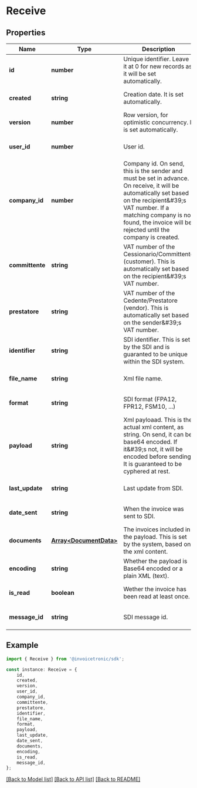# Receive


## Properties

Name | Type | Description | Notes
------------ | ------------- | ------------- | -------------
**id** | **number** | Unique identifier. Leave it at 0 for new records as it will be set automatically. | [optional] [default to undefined]
**created** | **string** | Creation date. It is set automatically. | [optional] [default to undefined]
**version** | **number** | Row version, for optimistic concurrency. It is set automatically. | [optional] [default to undefined]
**user_id** | **number** | User id. | [optional] [default to undefined]
**company_id** | **number** | Company id. On send, this is the sender and must be set in advance. On receive, it will be  automatically set based on the recipient\&#39;s VAT number. If a matching company is not found, the invoice will be rejected until the company is created. | [optional] [default to undefined]
**committente** | **string** | VAT number of the Cessionario/Committente (customer). This is automatically set based on the recipient\&#39;s VAT number. | [optional] [default to undefined]
**prestatore** | **string** | VAT number of the Cedente/Prestatore (vendor). This is automatically set based on the sender\&#39;s VAT number. | [optional] [default to undefined]
**identifier** | **string** | SDI identifier. This is set by the SDI and is guaranted to be unique within the SDI system. | [optional] [default to undefined]
**file_name** | **string** | Xml file name. | [optional] [default to undefined]
**format** | **string** | SDI format (FPA12, FPR12, FSM10, ...) | [optional] [default to undefined]
**payload** | **string** | Xml payloaad. This is the actual xml content, as string. On send, it can be base64 encoded. If it\&#39;s not, it will be encoded before sending. It is guaranteed to be cyphered at rest. | [optional] [default to undefined]
**last_update** | **string** | Last update from SDI. | [optional] [default to undefined]
**date_sent** | **string** | When the invoice was sent to SDI. | [optional] [default to undefined]
**documents** | [**Array&lt;DocumentData&gt;**](DocumentData.md) | The invoices included in the payload. This is set by the system, based on the xml content. | [optional] [default to undefined]
**encoding** | **string** | Whether the payload is Base64 encoded or a plain XML (text). | [optional] [default to undefined]
**is_read** | **boolean** | Wether the invoice has been read at least once. | [optional] [default to undefined]
**message_id** | **string** | SDI message id. | [optional] [default to undefined]

## Example

```typescript
import { Receive } from '@invoicetronic/sdk';

const instance: Receive = {
    id,
    created,
    version,
    user_id,
    company_id,
    committente,
    prestatore,
    identifier,
    file_name,
    format,
    payload,
    last_update,
    date_sent,
    documents,
    encoding,
    is_read,
    message_id,
};
```

[[Back to Model list]](../README.md#documentation-for-models) [[Back to API list]](../README.md#documentation-for-api-endpoints) [[Back to README]](../README.md)
